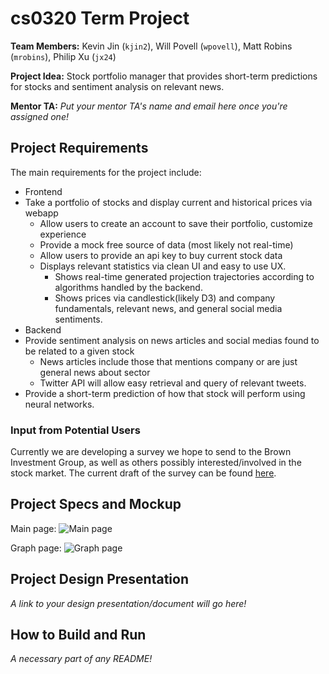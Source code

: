 # cs0320 Term Project

**Team Members:** Kevin Jin (`kjin2`), Will Povell (`wpovell`), Matt Robins (`mrobins`), Philip Xu (`jx24`)

**Project Idea:** Stock portfolio manager that provides short-term predictions for stocks and sentiment analysis on relevant news.

**Mentor TA:** _Put your mentor TA's name and email here once you're assigned one!_

## Project Requirements

The main requirements for the project include:

- Frontend
- Take a portfolio of stocks and display current and historical prices via webapp
	- Allow users to create an account to save their portfolio, customize experience
	- Provide a mock free source of data (most likely not real-time)
	- Allow users to provide an api key to buy current stock data
	- Displays relevant statistics via clean UI and easy to use UX.
		- Shows real-time generated projection trajectories according to algorithms handled by the backend.
		- Shows prices via candlestick(likely D3) and company fundamentals, relevant news, and general social media sentiments.
- Backend
- Provide sentiment analysis on news articles and social medias found to be related to a given stock
	- News articles include those that mentions company or are just general news about sector
	- Twitter API will allow easy retrieval and query of relevant tweets.
- Provide a short-term prediction of how that stock will perform using neural networks.

### Input from Potential Users

Currently we are developing a survey we hope to send to the Brown Investment Group, as well as others possibly interested/involved in the stock market. The current draft of the survey can be found [here](https://docs.google.com/forms/d/e/1FAIpQLSfDgahogxEjuioWqXFXex2qrgF4Y9_TL1Xn3tD_T3l5VIli4Q/viewform?usp=sf_link).

## Project Specs and Mockup
Main page:
![Main page](http://i.imgur.com/MIamWxk.png)

Graph page:
![Graph page](http://imgur.com/uiDjZJh.png)

## Project Design Presentation
_A link to your design presentation/document will go here!_

## How to Build and Run
_A necessary part of any README!_
